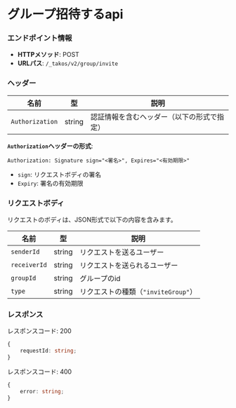 # グループ招待するapi

### エンドポイント情報

- **HTTPメソッド**: POST
- **URLパス**: `/_takos/v2/group/invite`

### ヘッダー

| 名前            | 型     | 説明                                       |
|-----------------|--------|--------------------------------------------|
| `Authorization` | string | 認証情報を含むヘッダー（以下の形式で指定）   |

**`Authorization`ヘッダーの形式**:

```
Authorization: Signature sign="<署名>", Expires="<有効期限>"
```
- `sign`: リクエストボディの署名
- `Expiry`: 署名の有効期限

### リクエストボディ

リクエストのボディは、JSON形式で以下の内容を含みます。

| 名前        | 型     | 説明                           |
|-------------|--------|--------------------------------|
| `senderId` | string | リクエストを送るユーザー                   |
| `receiverId`      | string | リクエストを送られるユーザー  |
| `groupId`      | string | グループのid  |
| `type`      | string | リクエストの種類（`"inviteGroup"`）  |

### レスポンス

レスポンスコード: 200

```ts
{
    requestId: string;
}
```

レスポンスコード: 400

```ts
{
    error: string;
}
```